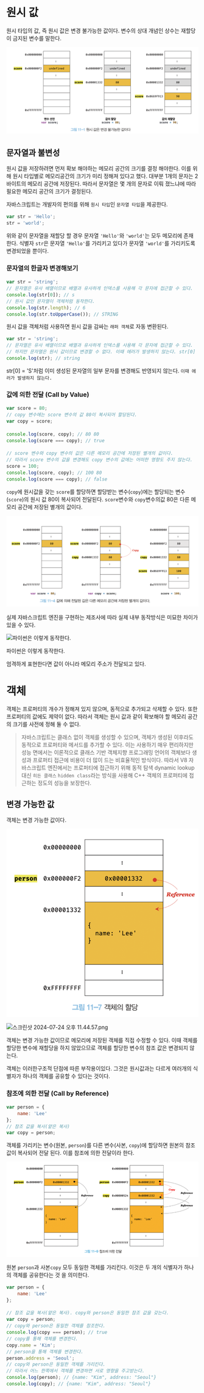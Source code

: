# 원시 값

원시 타입의 값, 즉 원시 값은 변경 불가능한 값이다. 변수의 상대 개념인 상수는 재할당이 금지된 변수를 말한다. 

![스크린샷 2024-07-24 오후 10.47.58.png](images/11-1.png)

## 문자열과 불변성

원시 값을 저장하려면 먼저 확보 해야하는 메모리 공간의 크기를 결정 해야한다. 이를 위해 원시 타입별로 메모리공간의 크기가 미리 정해져 있다고 했다. 대부분 1개의 문자는 2바이트의 메모리 공간에 저장된다. 따라서 문자열은 몇 개의 문자로 이뤄 졌느냐에 따라 필요한 메모리 공간의 크기가 결정된다.

자바스크립트는 개발자의 편의를 위해 `원시 타입`인 `문자열 타입`을 제공한다. 

```jsx
var str = 'Hello';
str = 'world';
```

위와 같이 문자열을 재할당 할 경우 문자열 `'Hello'`와 `'world'`는 모두 메모리에 존재한다. 식별자 `str`은 문자열 `'Hello'`를 가리키고 있다가 문자열 `'world'`를 가리키도록 변경되었을 뿐이다.

### 문자열의 한글자 변경해보기

```jsx
var str = 'string';
// 문자열은 유사 배열이므로 배열과 유사하게 인덱스를 사용해 각 문자에 접근할 수 있다.
console.log(str[0]); // s
// 원시 값인 문자열이 객체처럼 동작한다. 
console.log(str.length); // 6 
console.log(str.toUpperCase()); // STRING
```

원시 값을 객체처럼 사용하면 원시 값을 감싸는 `래퍼 객체`로 자동 변환된다.

```jsx
var str = 'string';
// 문자열은 유사 배열이므로 배열과 유사하게 인덱스를 사용해 각 문자에 접근할 수 있다. 
// 하지만 문자열은 원시 값이므로 변경할 수 없다. 이때 에러가 발생하지 않는다. str[0] = 'S';
console.log(str); // string
```

str[0] = 'S'처럼 이미 생성된 문자열의 일부 문자를 변경해도 반영되지 않는다. `이때 에러가 발생하지 않는다.`

### 값에 의한 전달 (Call by Value)

```jsx
var score = 80;
// copy 변수에는 score 변수의 값 80이 복사되어 할당된다.
var copy = score;

console.log(score, copy); // 80 80
console.log(score === copy); // true

// score 변수와 copy 변수의 값은 다른 메모리 공간에 저장된 별개의 값이다.
// 따라서 score 변수의 값을 변경해도 copy 변수의 값에는 어떠한 영향도 주지 않는다.
score = 100;
console.log(score, copy); // 100 80 
console.log(score === copy); // false
```

`copy`에 원시값을 갖는 `score`를 할당하면 할당받는 변수(`copy`)에는 할당되는 변수(`score`)의 원시 값 80이 복사되어 전달된다.
`score`변수와 `copy`변수의값 80은 다른 메모리 공간에 저장된 별개의 값이다.

![실제 자바스크립트 엔진을 구현하는 제조사에 따라 실제 내부 동작방식은 미묘한 차이가 있을 수 있다.](images/11-4.png)

실제 자바스크립트 엔진을 구현하는 제조사에 따라 실제 내부 동작방식은 미묘한 차이가 있을 수 있다.

![파이썬은 이렇게 동작한다.](images/11-5.png.png)

파이썬은 이렇게 동작한다.

엄격하게 표현한다면 값이 아니라 메모리 주소가 전달되고 있다.

# 객체

객체는 프로퍼티의 개수가 정해져 있지 않으며, 동적으로 추가되고 삭제할 수 있다. 또한 프로퍼티의 값에도 제약이 없다. 따라서 객체는 원시 값과 같이 확보해야 할 메모리 공간의 크기를 사전에 정해 둘 수 없다.

> 자바스크립트는 클래스 없이 객체를 생성할 수 있으며, 객체가 생성된 이후라도 동적으로 프로퍼티와 메서드를 추가할 수 있다. 이는 사용하기 매우 편리하지만 성능 면에서는 이론적으로 클래스 기반 객체지향 프로그래밍 언어의 객체보다 생성과 프로퍼티 접근에 비용이 더 많이 드는 비효율적인 방식이다. 따라서 V8 자바스크립트 엔진에서는 프로퍼티에 접근하기 위해 동적 탐색 dynamic lookup 대신 `히든 클래스` `hidden class`라는 방식을 사용해 C++ 객체의 프로퍼티에 접근하는 정도의 성능을 보장한다.
> 

## 변경 가능한 값

객체는 변경 가능한 값이다.

![스크린샷 2024-07-24 오후 11.44.45.png](images/11-7.png)

![스크린샷 2024-07-24 오후 11.44.57.png](images/11-8.png.png)

객체는 변경 가능한 값이므로 메모리에 저장된 객체를 직접 수정할 수 있다. 이때 객체를 할당한 변수에 재할당을 하지 않았으므로 객체를 할당한 변수의 참조 값은 변경되지 않는다.

객체는 이러한구조적 단점에 따른 부작용이있다. 그것은 원시값과는 다르게 여러개의 식별자가 하나의 객체를 공유할 수 있다는 것이다.

### 참조에 의한 전달 (Call by Reference)

```jsx
var person = {
	name: 'Lee'
};
// 참조 값을 복사(얕은 복사)
var copy = person;
```

객체를 가리키는 변수(원본, `person`)를 다른 변수(사본, `copy`)에 할당하면 원본의 참조 값이 복사되어 전달
된다. 이를 참조에 의한 전달이라 한다.

![스크린샷 2024-07-25 오전 1.13.00.png](images/11-9.png)

원본 `person`과 사본`copy` 모두 동일한 객체를 가리킨다. 이것은 두 개의 식별자가 하나의 객체를 공유한다는 것 을 의미한다.

```jsx
var person = {
	name: 'Lee'
};

// 참조 값을 복사(얕은 복사). copy와 person은 동일한 참조 값을 갖는다.
var copy = person;
// copy와 person은 동일한 객체를 참조한다.
console.log(copy === person); // true
// copy를 통해 객체를 변경한다.
copy.name = 'Kim';
// person을 통해 객체를 변경한다.
person.address = 'Seoul';
// copy와 person은 동일한 객체를 가리킨다.
// 따라서 어느 한쪽에서 객체를 변경하면 서로 영향을 주고받는다. 
console.log(person); // {name: "Kim", address: "Seoul"} 
console.log(copy); // {name: "Kim", address: "Seoul"}
```